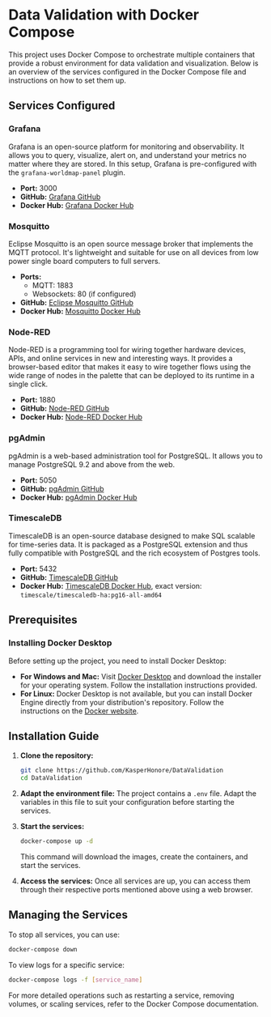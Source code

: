 # Data Validation with Docker Compose

This project uses Docker Compose to orchestrate multiple containers that provide a robust environment for data validation and visualization. Below is an overview of the services configured in the Docker Compose file and instructions on how to set them up.

## Services Configured

### Grafana
Grafana is an open-source platform for monitoring and observability. It allows you to query, visualize, alert on, and understand your metrics no matter where they are stored. In this setup, Grafana is pre-configured with the `grafana-worldmap-panel` plugin.
- **Port:** 3000
- **GitHub:** [Grafana GitHub](https://github.com/grafana/grafana)
- **Docker Hub:** [Grafana Docker Hub](https://hub.docker.com/r/grafana/grafana)

### Mosquitto
Eclipse Mosquitto is an open source message broker that implements the MQTT protocol. It's lightweight and suitable for use on all devices from low power single board computers to full servers.
- **Ports:**
  - MQTT: 1883
  - Websockets: 80 (if configured)
- **GitHub:** [Eclipse Mosquitto GitHub](https://github.com/eclipse/mosquitto)
- **Docker Hub:** [Mosquitto Docker Hub](https://hub.docker.com/_/eclipse-mosquitto)

### Node-RED
Node-RED is a programming tool for wiring together hardware devices, APIs, and online services in new and interesting ways. It provides a browser-based editor that makes it easy to wire together flows using the wide range of nodes in the palette that can be deployed to its runtime in a single click.
- **Port:** 1880
- **GitHub:** [Node-RED GitHub](https://github.com/node-red/node-red)
- **Docker Hub:** [Node-RED Docker Hub](https://hub.docker.com/r/nodered/node-red)

### pgAdmin
pgAdmin is a web-based administration tool for PostgreSQL. It allows you to manage PostgreSQL 9.2 and above from the web.
- **Port:** 5050
- **GitHub:** [pgAdmin GitHub](https://github.com/postgres/pgadmin4)
- **Docker Hub:** [pgAdmin Docker Hub](https://hub.docker.com/r/dpage/pgadmin4)

### TimescaleDB
TimescaleDB is an open-source database designed to make SQL scalable for time-series data. It is packaged as a PostgreSQL extension and thus fully compatible with PostgreSQL and the rich ecosystem of Postgres tools.
- **Port:** 5432
- **GitHub:** [TimescaleDB GitHub](https://github.com/timescale/timescaledb)
- **Docker Hub:** [TimescaleDB Docker Hub](https://hub.docker.com/r/timescale/timescaledb-ha), exact version: `timescale/timescaledb-ha:pg16-all-amd64`

## Prerequisites

### Installing Docker Desktop
Before setting up the project, you need to install Docker Desktop:
- **For Windows and Mac:** Visit [Docker Desktop](https://www.docker.com/products/docker-desktop) and download the installer for your operating system. Follow the installation instructions provided.
- **For Linux:** Docker Desktop is not available, but you can install Docker Engine directly from your distribution's repository. Follow the instructions on the [Docker website](https://docs.docker.com/engine/install/).

## Installation Guide

1. **Clone the repository:**
   ```bash
   git clone https://github.com/KasperHonore/DataValidation
   cd DataValidation
   ```

2. **Adapt the environment file:**
   The project contains a `.env` file. Adapt the variables in this file to suit your configuration before starting the services.

3. **Start the services:**
   ```bash
   docker-compose up -d
   ```
   This command will download the images, create the containers, and start the services.

4. **Access the services:**
   Once all services are up, you can access them through their respective ports mentioned above using a web browser.

## Managing the Services

To stop all services, you can use:
```bash
docker-compose down
```

To view logs for a specific service:
```bash
docker-compose logs -f [service_name]
```

For more detailed operations such as restarting a service, removing volumes, or scaling services, refer to the Docker Compose documentation.